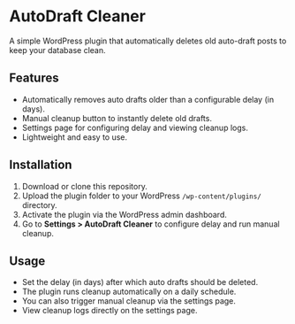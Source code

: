 # AutoDraft Cleaner

A simple WordPress plugin that automatically deletes old auto-draft posts to keep your database clean.

## Features

- Automatically removes auto drafts older than a configurable delay (in days).
- Manual cleanup button to instantly delete old drafts.
- Settings page for configuring delay and viewing cleanup logs.
- Lightweight and easy to use.

## Installation

1. Download or clone this repository.
2. Upload the plugin folder to your WordPress `/wp-content/plugins/` directory.
3. Activate the plugin via the WordPress admin dashboard.
4. Go to **Settings > AutoDraft Cleaner** to configure delay and run manual cleanup.

## Usage

- Set the delay (in days) after which auto drafts should be deleted.
- The plugin runs cleanup automatically on a daily schedule.
- You can also trigger manual cleanup via the settings page.
- View cleanup logs directly on the settings page.

